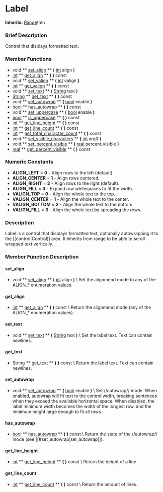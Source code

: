 #  Label  
**Inherits:** [Range](class_range)\\n\\n
###  Brief Description  
Control that displays formatted text.

###  Member Functions 
  * void  ** [set_align](#set_align) **  **(** [int](class_int) align  **)**
  * [int](class_int)  ** [get_align](#get_align) **  **(** **)** const
  * void  ** [set_valign](#set_valign) **  **(** [int](class_int) valign  **)**
  * [int](class_int)  ** [get_valign](#get_valign) **  **(** **)** const
  * void  ** [set_text](#set_text) **  **(** [String](class_string) text  **)**
  * [String](class_string)  ** [get_text](#get_text) **  **(** **)** const
  * void  ** [set_autowrap](#set_autowrap) **  **(** [bool](class_bool) enable  **)**
  * [bool](class_bool)  ** [has_autowrap](#has_autowrap) **  **(** **)** const
  * void  ** [set_uppercase](#set_uppercase) **  **(** [bool](class_bool) enable  **)**
  * [bool](class_bool)  ** [is_uppercase](#is_uppercase) **  **(** **)** const
  * [int](class_int)  ** [get_line_height](#get_line_height) **  **(** **)** const
  * [int](class_int)  ** [get_line_count](#get_line_count) **  **(** **)** const
  * [int](class_int)  ** [get_total_character_count](#get_total_character_count) **  **(** **)** const
  * void  ** [set_visible_characters](#set_visible_characters) **  **(** [int](class_int) arg0  **)**
  * void  ** [set_percent_visible](#set_percent_visible) **  **(** [real](class_real) percent_visible  **)**
  * [real](class_real)  ** [get_percent_visible](#get_percent_visible) **  **(** **)** const

###  Numeric Constants  
  * **ALIGN_LEFT** = **0** - Align rows to the left (default).
  * **ALIGN_CENTER** = **1** - Align rows centered.
  * **ALIGN_RIGHT** = **2** - Align rows to the right (default).
  * **ALIGN_FILL** = **3** - Expand row whitespaces to fit the width.
  * **VALIGN_TOP** = **0** - Align the whole text to the top.
  * **VALIGN_CENTER** = **1** - Align the whole text to the center.
  * **VALIGN_BOTTOM** = **2** - Align the whole text to the bottom.
  * **VALIGN_FILL** = **3** - Align the whole text by spreading the rows.

###  Description  
Label is a control that displays formatted text, optionally autowrapping it to the [[control|Control]] area. It inherits from range to be able to scroll wrapped text vertically.

###  Member Function Description  
#### <a name="set_align">set_align</a>
  * void  ** [set_align](#set_align) **  **(** [int](class_int) align  **)**
\\
Set the alignmend mode to any of the ALIGN_* enumeration values.
#### <a name="get_align">get_align</a>
  * [int](class_int)  ** [get_align](#get_align) **  **(** **)** const
\\
Return the alignmend mode (any of the ALIGN_* enumeration values).
#### <a name="set_text">set_text</a>
  * void  ** [set_text](#set_text) **  **(** [String](class_string) text  **)**
\\
Set the label text. Text can contain newlines.
#### <a name="get_text">get_text</a>
  * [String](class_string)  ** [get_text](#get_text) **  **(** **)** const
\\
Return the label text. Text can contain newlines.
#### <a name="set_autowrap">set_autowrap</a>
  * void  ** [set_autowrap](#set_autowrap) **  **(** [bool](class_bool) enable  **)**
\\
Set //autowrap// mode. When enabled, autowrap will fit text to the control width, breaking sentences when they exceed the available horizontal space. When disabled, the label minimum width becomes the width of the longest row, and the minimum height large enough to fit all rows.
#### <a name="has_autowrap">has_autowrap</a>
  * [bool](class_bool)  ** [has_autowrap](#has_autowrap) **  **(** **)** const
\\
Return the state of the //autowrap// mode (see [[#set_autowrap|set_autowrap]]).
#### <a name="get_line_height">get_line_height</a>
  * [int](class_int)  ** [get_line_height](#get_line_height) **  **(** **)** const
\\
Return the height of a line.
#### <a name="get_line_count">get_line_count</a>
  * [int](class_int)  ** [get_line_count](#get_line_count) **  **(** **)** const
\\
Return the amount of lines.

